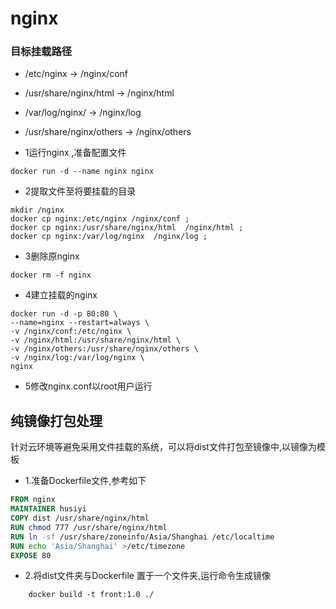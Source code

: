 # nginx 

### 目标挂载路径
- /etc/nginx  -> /nginx/conf
- /usr/share/nginx/html -> /nginx/html
-  /var/log/nginx/ -> /nginx/log
- /usr/share/nginx/others -> /nginx/others


- 1运行nginx ,准备配置文件
```shell
docker run -d --name nginx nginx
```
- 2提取文件至将要挂载的目录
```shell
mkdir /nginx
docker cp nginx:/etc/nginx /nginx/conf ;
docker cp nginx:/usr/share/nginx/html  /nginx/html ;
docker cp nginx:/var/log/nginx  /nginx/log ;
```
- 3删除原nginx
```shell
docker rm -f nginx
```

- 4建立挂载的nginx
```shell
docker run -d -p 80:80 \
--name=nginx --restart=always \
-v /nginx/conf:/etc/nginx \
-v /nginx/html:/usr/share/nginx/html \
-v /nginx/others:/usr/share/nginx/others \
-v /nginx/log:/var/log/nginx \
nginx
```

- 5修改nginx.conf以root用户运行

## 纯镜像打包处理
针对云环境等避免采用文件挂载的系统，可以将dist文件打包至镜像中,以镜像为模板
- 1.准备Dockerfile文件,参考如下
```dockerfile
FROM nginx
MAINTAINER husiyi
COPY dist /usr/share/nginx/html
RUN chmod 777 /usr/share/nginx/html
RUN ln -sf /usr/share/zoneinfo/Asia/Shanghai /etc/localtime
RUN echo 'Asia/Shanghai' >/etc/timezone
EXPOSE 80
```

- 2.将dist文件夹与Dockerfile 置于一个文件夹,运行命令生成镜像
```dockerfile
    docker build -t front:1.0 ./
```
